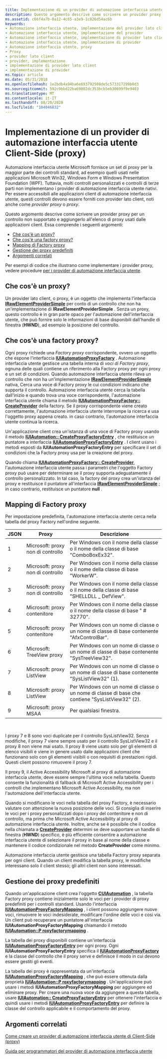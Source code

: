 ```yaml
---
title: Implementazione di un provider di automazione interfaccia utente Client-Side (proxy)
description: Questo argomento descrive come scrivere un provider proxy per un controllo non supportato e aggiungerlo all'elenco di proxy usati dalle applicazioni client.
ms.assetid: c66f4a7b-0a12-4c65-a3e9-1c826d54ac6b
keywords:
- Automazione interfaccia utente, implementazione del provider lato client
- Automazione interfaccia utente, implementazione del provider
- Automazione interfaccia utente, implementazione di provider lato client
- Automazione interfaccia utente, implementazione di provider
- Automazione interfaccia utente, proxy
- Proxy
- provider lato client
- provider, implementazione
- implementazione di provider lato client
- implementazione di provider
ms.topic: article
ms.date: 05/31/2018
ms.openlocfilehash: 1e2bdb4a94ba6e693792508de5c573317299b0d3
ms.sourcegitcommit: 592c9bbd22ba69802dc353bcb5eb30699f9e9403
ms.translationtype: MT
ms.contentlocale: it-IT
ms.lasthandoff: 08/20/2020
ms.locfileid: "104046832"
---
```

# <a name="implementing-a-client-side-proxy-ui-automation-provider"></a>Implementazione di un provider di automazione interfaccia utente Client-Side (proxy)

Automazione interfaccia utente Microsoft fornisce un set di proxy per la maggior parte dei controlli standard, ad esempio quelli usati nelle applicazioni Microsoft Win32, Windows Form e Windows Presentation Foundation (WPF). Tuttavia, molti controlli personalizzati e controlli di terze parti non implementano i provider di automazione interfaccia utente nativi. Per essere accessibili alle applicazioni client di automazione interfaccia utente, questi controlli devono essere forniti con provider lato client, noti anche come *provider proxy* o *proxy*.

Questo argomento descrive come scrivere un provider proxy per un controllo non supportato e aggiungerlo all'elenco di proxy usati dalle applicazioni client. Essa comprende i seguenti argomenti:

-   [Che cos'è un proxy?](#what-is-a-proxy)
-   [Che cos'è una factory proxy?](#what-is-a-proxy-factory)
-   [Mapping di Factory proxy](#proxy-factory-mapping)
-   [Gestione dei proxy predefiniti](#managing-default-proxies)
-   [Argomenti correlati](#related-topics)

Per esempi di codice che illustrano come implementare i provider proxy, vedere procedure [per i provider di automazione interfaccia utente](uiauto-howto-topics-for-uiautomation-providers.md).

## <a name="what-is-a-proxy"></a>Che cos'è un proxy?

Un provider lato client, o proxy, è un oggetto che implementa l'interfaccia [**IRawElementProviderSimple**](/windows/desktop/api/UIAutomationCore/nn-uiautomationcore-irawelementprovidersimple) per conto di un controllo che non ha un'implementazione di **IRawElementProviderSimple** . Senza un proxy, questo controllo è in gran parte opaco per l'automazione dell'interfaccia utente, che può fornire solo le informazioni di base disponibili dall'handle di finestra (**HWND**), ad esempio la posizione del controllo.

## <a name="what-is-a-proxy-factory"></a>Che cos'è una factory proxy?

Ogni proxy richiede una *Factory proxy* corrispondente, ovvero un oggetto che espone l'interfaccia [**IUIAutomationProxyFactory**](/windows/desktop/api/UIAutomationClient/nn-uiautomationclient-iuiautomationproxyfactory) . Automazione interfaccia utente gestisce una tabella interna di *voci di Factory proxy*, ognuna delle quali contiene un riferimento alla Factory proxy per ogni proxy e un set di condizioni. Quando automazione interfaccia utente rileva un controllo che non ha un'implementazione [**IRawElementProviderSimple**](/windows/desktop/api/UIAutomationCore/nn-uiautomationcore-irawelementprovidersimple) nativa, Cerca una voce di Factory proxy le cui condizioni indicano che supporta il controllo. Automazione interfaccia utente cerca la tabella dall'inizio e quando trova una voce corrispondente, l'automazione interfaccia utente chiama il metodo [**IUIAutomationProxyFactory:: CreateProvider**](/windows/desktop/api/UIAutomationClient/nf-uiautomationclient-iuiautomationproxyfactory-createprovider) della factory. Se il proxy corrispondente viene creato correttamente, l'automazione interfaccia utente interrompe la ricerca e usa l'oggetto proxy appena creato. in caso contrario, l'automazione interfaccia utente continua la ricerca.

Un'applicazione client crea un'istanza di una voce di Factory proxy usando il metodo [**IUIAutomation:: CreateProxyFactoryEntry**](/windows/desktop/api/UIAutomationClient/nf-uiautomationclient-iuiautomation-createproxyfactoryentry) , che restituisce un puntatore a interfaccia [**IUIAutomationProxyFactoryEntry**](/windows/desktop/api/UIAutomationClient/nn-uiautomationclient-iuiautomationproxyfactoryentry) . I client usano i metodi esposti da **IUIAutomationProxyFactoryEntry** per specificare il set di condizioni che la Factory proxy usa per la creazione del proxy.

Quando chiama [**IUIAutomationProxyFactory:: CreateProvider**](/windows/desktop/api/UIAutomationClient/nf-uiautomationclient-iuiautomationproxyfactory-createprovider), l'automazione interfaccia utente passa i parametri che l'oggetto Factory proxy può usare per determinare se il proxy supporta adeguatamente il controllo personalizzato. In tal caso, la factory del proxy crea un'istanza del proxy e restituisce il puntatore all'interfaccia [**IRawElementProviderSimple**](/windows/desktop/api/UIAutomationCore/nn-uiautomationcore-irawelementprovidersimple) ; in caso contrario, restituisce un puntatore **null** .

## <a name="proxy-factory-mapping"></a>Mapping di Factory proxy

Per impostazione predefinita, l'automazione interfaccia utente cerca nella tabella del proxy Factory nell'ordine seguente.



| JSON | Proxy                        | Descrizione                                                                      |
|-------|------------------------------|----------------------------------------------------------------------------------|
| 1     | Microsoft: proxy non di controllo | Per Windows con il nome della classe o il nome della classe di base "ComboBoxEx32".         |
| 2     | Microsoft: proxy non di controllo | Per Windows con il nome della classe o il nome della classe di base "WorkerW".              |
| 3     | Microsoft: proxy non di controllo | Per Windows con il nome della classe o il nome della classe di base "SHELLDLL \_ DefView".    |
| 4     | Microsoft: proxy contenitore   | Per Windows con il nome della classe o il nome della classe di base " \# 32770".              |
| 5     | Microsoft: proxy contenitore   | Per Windows con un nome di classe o un nome di classe di base contenente "AfxControlBar".     |
| 6     | Microsoft: TreeView proxy    | Per Windows con un nome di classe o un nome di classe di base contenente "SysTreeView32".     |
| 7     | Microsoft: proxy ListView    | Per Windows con un nome di classe o un nome di classe di base contenente "SysListView32" (1). |
| 8     | Microsoft: proxy ListView    | Per Windows con un nome di classe o un nome di classe di base che contiene "SysListView32" (2). |
| 9     | Microsoft: proxy MSAA        | Per qualsiasi finestra.                                                                  |



 

I proxy 7 e 8 sono voci duplicate per il controllo SysListView32. Senza modifiche, il proxy 7 viene sempre usato per il controllo SysListView32 e il proxy 8 non viene mai usato. Il proxy 8 viene usato solo per gli elementi di elenco visibili e viene in genere usato dalle applicazioni client che funzionano solo con gli elementi visibili o con requisiti di prestazioni rigidi. Questi client possono rimuovere il proxy 7.

Il proxy 9, il Active Accessibility Microsoft al proxy di automazione interfaccia utente, deve essere sempre l'ultima voce nella tabella. Questo consente la funzionalità di fallback di Microsoft Active Accessibility per i controlli che implementano Microsoft Active Accessibility, ma non l'automazione dell'interfaccia utente.

Quando si modificano le voci nella tabella del proxy Factory, è necessario valutare con attenzione la nuova posizione delle voci. Si consiglia di inserire le voci per i proxy personalizzati dopo i proxy del contenitore e non di controllo, ma prima che Microsoft Active Accessibility al proxy di automazione interfaccia utente. Inoltre, anche se è possibile che il codice nella chiamata a [**CreateProvider**](/windows/desktop/api/UIAutomationClient/nf-uiautomationclient-iuiautomationproxyfactory-createprovider) determini se deve supportare un handle di finestra (**HWND**) specifico, è più efficiente consentire a automazione interfaccia utente di selezionare il proxy in base al nome della classe e mantenere il codice condizionale nel metodo **CreateProvider** come minimo.

Automazione interfaccia utente gestisce una tabella Factory proxy separata per ogni client. Quando un client modifica la tabella proxy, le modifiche interessano solo il client stesso; gli altri client non sono interessati.

## <a name="managing-default-proxies"></a>Gestione dei proxy predefiniti

Quando un'applicazione client crea l'oggetto [**CUIAutomation**](/previous-versions/windows/desktop/legacy/ff384838(v=vs.85)) , la tabella Factory proxy contiene inizialmente solo le voci per i provider di proxy predefiniti per i controlli standard. Usando l'interfaccia [**IUIAutomationProxyFactoryMapping**](/windows/desktop/api/UIAutomationClient/nn-uiautomationclient-iuiautomationproxyfactorymapping) , i client possono aggiungere nuove voci, rimuovere le voci indesiderate, modificare l'ordine delle voci e così via. Un client può recuperare un puntatore all'interfaccia **IUIAutomationProxyFactoryMapping** chiamando il metodo [**IUIAutomation::P roxyfactorymapping**](/windows/desktop/api/UIAutomationClient/nf-uiautomationclient-iuiautomation-get_proxyfactorymapping) .

La tabella dei proxy disponibili contiene un'interfaccia [**IUIAutomationProxyFactoryEntry**](/windows/desktop/api/UIAutomationClient/nn-uiautomationclient-iuiautomationproxyfactoryentry) per ogni proxy. Ogni **IUIAutomationProxyFactoryEntry** specifica il [**IUIAutomationProxyFactory**](/windows/desktop/api/UIAutomationClient/nn-uiautomationclient-iuiautomationproxyfactory) e la classe del controllo che il proxy serve e definisce il modo in cui devono essere gestiti gli eventi.

La tabella dei proxy è rappresentata da un'interfaccia [**IUIAutomationProxyFactoryMapping**](/windows/desktop/api/UIAutomationClient/nn-uiautomationclient-iuiautomationproxyfactorymapping) , che può essere ottenuta dalla proprietà [**IUIAutomation::P roxyfactorymapping**](/windows/desktop/api/UIAutomationClient/nf-uiautomationclient-iuiautomation-get_proxyfactorymapping) . Un'applicazione può usare i metodi **IUIAutomationProxyFactoryMapping** per aggiungere ed eliminare proxy. Per creare una nuova voce da aggiungere a questa tabella, usare [**IUIAutomation:: CreateProxyFactoryEntry**](/windows/desktop/api/UIAutomationClient/nf-uiautomationclient-iuiautomation-createproxyfactoryentry) per ottenere l'interfaccia e quindi usare i metodi [**IUIAutomationProxyFactoryEntry**](/windows/desktop/api/UIAutomationClient/nn-uiautomationclient-iuiautomationproxyfactoryentry) per definire la classe del controllo applicabile e il comportamento del proxy.

## <a name="related-topics"></a>Argomenti correlati

<dl> <dt>

[Come creare un provider di automazione interfaccia utente di Client-Side (proxy)](uiauto-howto-create-clientside-provider.md)
</dt> <dt>

[Guida per programmatori del provider di automazione interfaccia utente](uiauto-providerportal.md)
</dt> </dl>

 

 